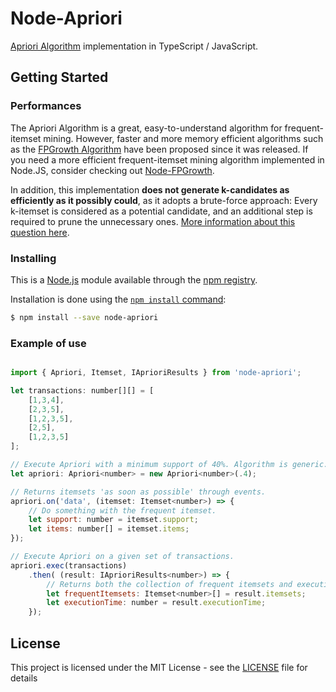 # Node-Apriori
[Apriori Algorithm](https://en.wikipedia.org/wiki/Apriori_algorithm) implementation in TypeScript / JavaScript.

## Getting Started

### Performances

The Apriori Algorithm is a great, easy-to-understand algorithm for frequent-itemset mining. However, faster and more memory efficient algorithms such as the [FPGrowth Algorithm](https://en.wikibooks.org/wiki/Data_Mining_Algorithms_In_R/Frequent_Pattern_Mining/The_FP-Growth_Algorithm) have been proposed since it was released.
If you need a more efficient frequent-itemset mining algorithm implemented in Node.JS, consider checking out [Node-FPGrowth](https://github.com/alexisfacques/Node-FPGrowth).

In addition, this implementation **does not generate k-candidates as efficiently as it possibly could**, as it adopts a brute-force approach: Every k-itemset is considered as a potential candidate, and an additional step is required to prune the unnecessary ones. [More information about this question here](http://paulallen.ca/apriori-algorithm-generating-candidate-fis/).

### Installing

This is a [Node.js](https://nodejs.org/en/) module available through the [npm registry](https://www.npmjs.com/).

Installation is done using the [`npm install` command](https://docs.npmjs.com/getting-started/installing-npm-packages-locally):

```bash
$ npm install --save node-apriori
```

### Example of use

```js

import { Apriori, Itemset, IAprioriResults } from 'node-apriori';

let transactions: number[][] = [
    [1,3,4],
    [2,3,5],
    [1,2,3,5],
    [2,5],
    [1,2,3,5]
];

// Execute Apriori with a minimum support of 40%. Algorithm is generic.
let apriori: Apriori<number> = new Apriori<number>(.4);

// Returns itemsets 'as soon as possible' through events.
apriori.on('data', (itemset: Itemset<number>) => {
    // Do something with the frequent itemset.
    let support: number = itemset.support;
    let items: number[] = itemset.items;
});

// Execute Apriori on a given set of transactions.
apriori.exec(transactions)
    .then( (result: IAprioriResults<number>) => {
        // Returns both the collection of frequent itemsets and execution time in millisecond.
        let frequentItemsets: Itemset<number>[] = result.itemsets;
        let executionTime: number = result.executionTime;
    });


```

## License

This project is licensed under the MIT License - see the [LICENSE](LICENSE) file for details
